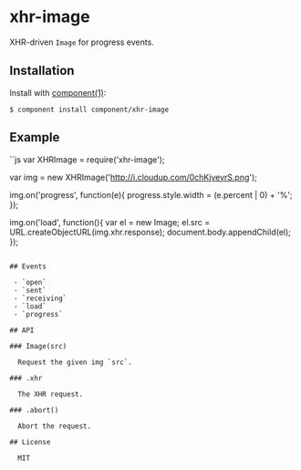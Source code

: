 
# xhr-image

  XHR-driven `Image` for progress events.

## Installation

  Install with [component(1)](http://component.io):

    $ component install component/xhr-image

## Example

``js
var XHRImage = require('xhr-image');

var img = new XHRImage('http://i.cloudup.com/0chKjveyrS.png');

img.on('progress', function(e){
  progress.style.width = (e.percent | 0) + '%';
});

img.on('load', function(){
  var el = new Image;
  el.src = URL.createObjectURL(img.xhr.response);
  document.body.appendChild(el);
});
```

## Events

 - `open`
 - `sent`
 - `receiving`
 - `load`
 - `progress`

## API

### Image(src)

  Request the given img `src`.

### .xhr

  The XHR request.

### .abort()

  Abort the request.

## License

  MIT
